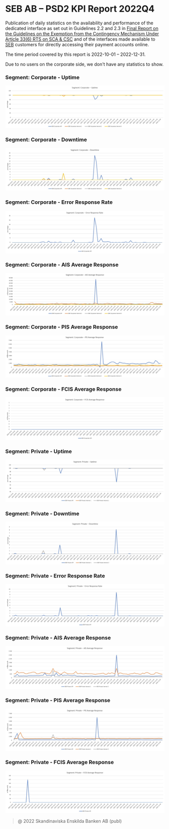 # SEB AB – PSD2 KPI Report 2022Q4

Publication of daily statistics on the availability and performance of the dedicated interface as set out in Guidelines 2.2 and 2.3 in [Final Report on the Guidelines on the Exemption from the Contingency Mechanism Under Article 33(6) RTS on SCA & CSC](https://eba.europa.eu/sites/default/documents/files/documents/10180/2250578/4e3b9449-ecf9-4756-8006-cbbe74db6d03/Final%20Report%20on%20Guidelines%20on%20the%20exemption%20to%20the%20fall%20back.pdf?retry=1) and of the interfaces made available to [SEB](https://sebgroup.com) customers for directly accessing their payment accounts online.

The time period covered by this report is 2022-10-01 – 2022-12-31.

Due to no users on the corporate side, we don't have any statistics to show. 

### Segment: Corporate - Uptime
![corporate_uptime][corporate_uptime]
### Segment: Corporate - Downtime
![corporate_downtime][corporate_downtime]
### Segment: Corporate - Error Response Rate
![corporate_error][corporate_error]
### Segment: Corporate - AIS Average Response
![corporate_ais][corporate_ais]
### Segment: Corporate - PIS Average Response
![corporate_pis][corporate_pis]
### Segment: Corporate - FCIS Average Response
![corporate_fcis][corporate_fcis]
### Segment: Private - Uptime
![private_uptime][private_uptime]
### Segment: Private - Downtime
![private_downtime][private_downtime]
### Segment: Private - Error Response Rate
![private_error][private_error]
### Segment: Private - AIS Average Response
![private_ais][private_ais]
### Segment: Private - PIS Average Response
![private_pis][private_pis]
### Segment: Private - FCIS Average Response
![private_fcis][private_fcis]


[corporate_uptime]: ./archive/2022Q4/SEB_PSD2_KPI_Report_Q4_2022_1.jpg
[corporate_downtime]: ./archive/2022Q4/SEB_PSD2_KPI_Report_Q4_2022_2.jpg
[corporate_error]: ./archive/2022Q4/SEB_PSD2_KPI_Report_Q4_2022_3.jpg
[corporate_ais]: ./archive/2022Q4/SEB_PSD2_KPI_Report_Q4_2022_4.jpg
[corporate_pis]: ./archive/2022Q4/SEB_PSD2_KPI_Report_Q4_2022_5.jpg
[corporate_fcis]: ./archive/2022Q4/SEB_PSD2_KPI_Report_Q4_2022_6.jpg
[private_uptime]: ./archive/2022Q4/SEB_PSD2_KPI_Report_Q4_2022_7.jpg
[private_downtime]: ./archive/2022Q4/SEB_PSD2_KPI_Report_Q4_2022_8.jpg
[private_error]: ./archive/2022Q4/SEB_PSD2_KPI_Report_Q4_2022_9.jpg
[private_ais]: ./archive/2022Q4/SEB_PSD2_KPI_Report_Q4_2022_10.jpg
[private_pis]: ./archive/2022Q4/SEB_PSD2_KPI_Report_Q4_2022_11.jpg
[private_fcis]: ./archive/2022Q4/SEB_PSD2_KPI_Report_Q4_2022_12.jpg
  
> @ 2022 Skandinaviska Enskilda Banken AB (publ)
